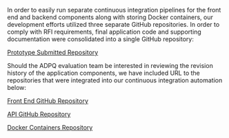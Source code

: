 In order to easily run separate continuous integration pipelines for the front end and backend components along with storing Docker containers, our development efforts utilized three separate GitHub repositories. In order to comply with RFI requirements, final application code and supporting documentation were consolidated into a single GitHub repository:

[Prototype Submitted Repository](https://github.com/taborda-cws-prototype/cws-parent-portal/)

Should the ADPQ evaluation team be interested in reviewing the revision history of the application components, we have included URL to the repositories that were integrated into our continuous integration automation below:

[Front End GitHub Repository](https://github.com/taborda-cws-prototype/cws-parent-portal-ui)

[API GitHub Repository](https://github.com/taborda-cws-prototype/cws-parent-portal-api)

[Docker Containers Repository](https://github.com/taborda-cws-prototype/docker)



